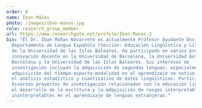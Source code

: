 ```yaml
---
order: 8
name: Iban Mañas
photo: /images/iban-manas.jpg
role: research_group_member
url: https://www.researchgate.net/profile/Iban-Manas-2
bio: "El Dr. Iban Mañas Navarrete es actualmente Profesor Ayudante Doctor en el
  Departamento de Lengua Española (Sección: Educación Lingüística y Literaria)
  de la Universidad de las Islas Baleares. Ha participado en varios proyectos de
  innovación docente en la Universidad de Barcelona, la Universidad Autónoma de
  Barcelona y la Universidad de las Islas Baleares. Sus intereses de
  investigación incluyen la adquisición de segundas lenguas, especialmente la
  adquisición del tiempo-aspecto-modalidad en el aprendizaje no nativo, así como
  el análisis estadístico y cuantitativo de datos lingüísticos. Participa en
  diversos proyectos de investigación relacionados con la educación lingüística,
  el desarrollo de la escritura y la adquisición de rasgos interpretables e
  ininterpretables en el aprendizaje de lenguas extranjeras."
---
```

